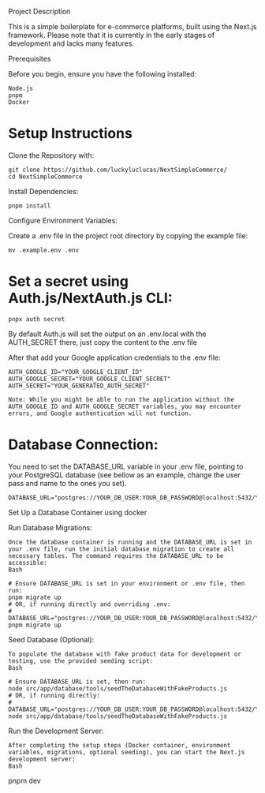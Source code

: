 Project Description

This is a simple boilerplate for e-commerce platforms, built using the Next.js framework. Please note that it is currently in the early stages of development and lacks many features.

Prerequisites

Before you begin, ensure you have the following installed:

    Node.js
    pnpm
    Docker

# Setup Instructions

Clone the Repository with: 
    
    git clone https://github.com/luckyluclucas/NextSimpleCommerce/
    cd NextSimpleCommerce

Install Dependencies:

    pnpm install

Configure Environment Variables:

Create a .env file in the project root directory by copying the example file:
    
    mv .example.env .env


# Set a secret using Auth.js/NextAuth.js CLI:

    pnpx auth secret

By default Auth.js will set the output on an .env.local with the AUTH_SECRET there, just copy the content to the .env file

After that add your Google application credentials to the .env file:

    AUTH_GOOGLE_ID="YOUR_GOOGLE_CLIENT_ID"
    AUTH_GOOGLE_SECRET="YOUR_GOOGLE_CLIENT_SECRET"
    AUTH_SECRET="YOUR_GENERATED_AUTH_SECRET"

    Note: While you might be able to run the application without the AUTH_GOOGLE_ID and AUTH_GOOGLE_SECRET variables, you may encounter errors, and Google authentication will not function.

# Database Connection:

You need to set the DATABASE_URL variable in your .env file, pointing to your PostgreSQL database (see bellow as an example, change the user pass and name to the ones you set).

    DATABASE_URL="postgres://YOUR_DB_USER:YOUR_DB_PASSWORD@localhost:5432/YOUR_DB_NAME"

Set Up a Database Container using docker

Run Database Migrations:

    Once the database container is running and the DATABASE_URL is set in your .env file, run the initial database migration to create all necessary tables. The command requires the DATABASE_URL to be accessible:
    Bash

    # Ensure DATABASE_URL is set in your environment or .env file, then run:
    pnpm migrate up
    # OR, if running directly and overriding .env:
    # DATABASE_URL="postgres://YOUR_DB_USER:YOUR_DB_PASSWORD@localhost:5432/YOUR_DB_NAME" pnpm migrate up

Seed Database (Optional):

    To populate the database with fake product data for development or testing, use the provided seeding script:
    Bash

    # Ensure DATABASE_URL is set, then run:
    node src/app/database/tools/seedTheDatabaseWithFakeProducts.js
    # OR, if running directly:
    # DATABASE_URL="postgres://YOUR_DB_USER:YOUR_DB_PASSWORD@localhost:5432/YOUR_DB_NAME" node src/app/database/tools/seedTheDatabaseWithFakeProducts.js

Run the Development Server:

    After completing the setup steps (Docker container, environment variables, migrations, optional seeding), you can start the Next.js development server:
    Bash

pnpm dev
